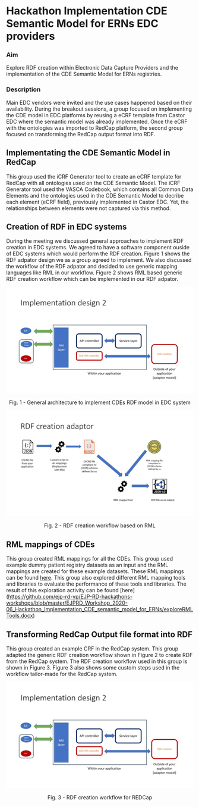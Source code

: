 # Hackathon Implementation CDE Semantic Model for ERNs EDC providers
### Aim
Explore RDF creation within Electronic Data Capture Providers and the implementation of the CDE Semantic Model <link> for ERNs registries.

 

### Description
Main EDC vendors were invited and the use cases happened based on their availability. During the breakout sessions, a group focused on implementing the CDE model in EDC platforms by reusing a eCRF template from Castor EDC where the semantic model was already implemented. Once the eCRF with the ontologies was imported to RedCap platform, the second group focused on transforming the RedCap output format into RDF.

 

## Implementating the CDE Semantic Model in RedCap
This group used the iCRF Generator tool to create an eCRF template for RedCap with all ontologies used on the CDE Semantic Model. The iCRF Generator tool used the VASCA Codebook, which contains all Common Data Elements and the ontologies used in the CDE Semantic Model to decribe each element (eCRF field), previously implemented in Castor EDC. Yet, the relationships between elements were not captured via this method.

## Creation of RDF in EDC systems
During the meeting we discussed general approaches to implement RDF creation in EDC systems. We agreed to have a software component ouside of EDC systems which would perform the RDF creation. Figure 1 shows the RDF adpator design we as a group agreed to implement. We also discussed the workflow of the RDF adpator and decided to use generic mapping languages like RML in our workflow. Figure 2 shows RML based generic RDF creation workflow which can be implemented in our RDF adpator.    

<p align="center"> 
     <img src="https://github.com/ejp-rd-vp/EJP-RD-hackathons-workshops/blob/master/EJPRD_Workshop_2020-06_Hackathon_Implementation_CDE_semantic_model_for_ERNs/images/implementing-cde.jpg">
</p> 
<p align="center"> Fig. 1 - General architecture to implement CDEs RDF model in EDC system</p>


<p align="center"> 
     <img src="https://github.com/ejp-rd-vp/EJP-RD-hackathons-workshops/blob/master/EJPRD_Workshop_2020-06_Hackathon_Implementation_CDE_semantic_model_for_ERNs/images/rdf-creation-pipeline.jpg">
</p> 
<p align="center"> Fig. 2 - RDF creation workflow based on RML</p>


## RML mappings of CDEs
This group created RML mappings for all the CDEs. This group used example dummy patient registry datasets as an input and the RML mappings are created for these example datasets. These RML mappings can be found [here](https://github.com/ejp-rd-vp/EJP-RD-hackathons-workshops/blob/master/EJPRD_Workshop_2020-06_Hackathon_Implementation_CDE_semantic_model_for_ERNs/Breakout3_codeRML.docx). This group also explored different RML mapping tools and libraries to evaluate the performance of these tools and libraries. The result of this exploration activity can be found [here] (https://github.com/ejp-rd-vp/EJP-RD-hackathons-workshops/blob/master/EJPRD_Workshop_2020-06_Hackathon_Implementation_CDE_semantic_model_for_ERNs/exploreRMLTools.docx)  


## Transforming RedCap Output file format into RDF
This group created an example CRF in the RedCap system. This group adapted the generic RDF creation workflow shown in Figure 2 to create RDF from the RedCap system. The RDF creation workflow used in this group is shown in Figure 3. Figure 3 also shows some custom steps used in the workflow tailor-made for the RedCap system.


<p align="center"> 
     <img src="https://github.com/ejp-rd-vp/EJP-RD-hackathons-workshops/blob/master/EJPRD_Workshop_2020-06_Hackathon_Implementation_CDE_semantic_model_for_ERNs/images/implementing-cde.jpg">
</p> 
<p align="center"> Fig. 3 - RDF creation workflow for REDCap</p>
